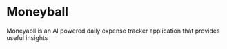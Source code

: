 # Moneyball
Moneyabll is an AI powered daily expense tracker application that provides useful insights
